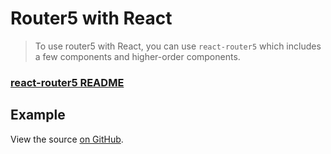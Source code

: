# Router5 with React

> To use router5 with React, you can use `react-router5` which includes a few components and higher-order components.

### [react-router5 README](https://github.com/router5/router5/tree/master/packages/react-router5)

## Example

View the source [on GitHub](https://github.com/router5/examples/tree/master/apps/react).

<div id="app"></div>
